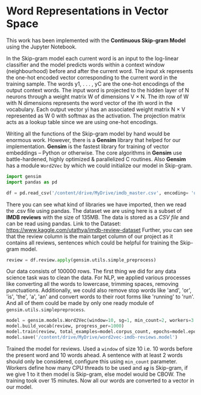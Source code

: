# Word Representations in Vector Space
This work has been implemented with the **Continuous Skip-gram Model** using the Jupyter Notebook.

In the Skip-gram model each current word is an input to the log-linear classifier and the model predicts words within a context window (neighbourhood) before and after the current word. The input xk represents the one-hot encoded vector corresponding to the current word in the training sample. The words y1, . . . , yC are the one-hot encodings of the output context words. The input word is projected to the hidden layer of N neurons through a weight matrix W of dimensions V × N. The ith row of W with N dimensions represents the word vector of the ith word in the vocabulary. Each output vector yi has an associated weight matrix N × V represented as W 0 with softmax as the activation. The projection matrix acts as a lookup table since we are using one-hot encodings.

Writing all the functions of the Skip-gram model by hand would be enormous work. However, there is a **Gensim** library that helped for our implementation.
**Gensim** is the fastest library for training of vector embeddings – Python or otherwise. The core algorithms in **Gensim** use battle-hardened, highly optimized & parallelized C routines.
Also **Gensim** has a module `Word2Vec` by which we could initialize our model in Skip-gram.

```python
import gensim
import pandas as pd

df = pd.read_csv('/content/drive/MyDrive/imdb_master.csv', encoding= 'unicode_escape')
```
There you can see what kind of libraries we have imported, then we read the .csv file using pandas. The dataset we are using here is a subset of **IMDB reviews** with the size of 135MB. The data is stored as a *CSV file* and can be read using pandas.
Link to the Dataset: https://www.kaggle.com/utathya/imdb-review-dataset
Further, you can see that the review column is the main target column of our project as it contains all reviews, sentences which could be helpful for training the Skip-gram model.

```python
review = df.review.apply(gensim.utils.simple_preprocess)
```
Our data consists of 100000 rows. The first thing we did for any data science task was to clean the data. For NLP, we applied various processes like converting all the words to lowercase, trimming spaces, removing punctuations. Additionally, we could also remove stop words like 'and', 'or', 'is', 'the', 'a', 'an' and convert words to their root forms like 'running' to 'run'. And all of them could be made by only one ready module of `gensim.utils.simplepreprocess`. 

```python
model = gensim.models.Word2Vec(window=10, sg=1, min_count=2, workers=3 )
model.build_vocab(review, progress_per=1000)
model.train(review, total_examples=model.corpus_count, epochs=model.epochs)
model.save('/content/drive/MyDrive/word2vec-imdb-reviews.model')
```

Trained the model for reviews. Used a `window` of size 10 i.e. 10 words before the present word and 10 words ahead. A sentence with at least 2 words should only be considered, configure this using `min_count` parameter. Workers define how many CPU threads to be used and ***`sg`*** is Skip-gram, if we give 1 to it then model is Skip-gram, else model would be CBOW.
The training took over 15 minutes. Now all our words are converted to a vector in our model.







